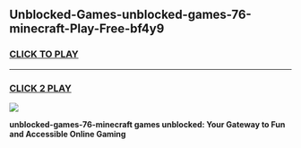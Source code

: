 
## Unblocked-Games-unblocked-games-76-minecraft-Play-Free-bf4y9
<h3>
<a href="https://premium76.site?title=unblocked-games-76-minecraft&ref=21A">CLICK TO PLAY</a></h3>
<hr>

<h3>
<a href="https://premium76.site?title=unblocked-games-76-minecraft&ref=21A">CLICK 2 PLAY</a>
  
</h3>

<a href="https://premium76.site?title=unblocked-games-76-minecraft&ref=21A"><img src="https://clearcache.store/games.png"></a>


**unblocked-games-76-minecraft games unblocked: Your Gateway to Fun and Accessible Online Gaming**

